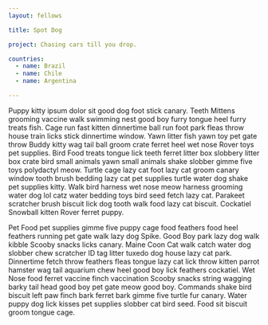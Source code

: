 ```yaml
---
layout: fellows

title: Spot Dog

project: Chasing cars till you drop.

countries:
  - name: Brazil
  - name: Chile
  - name: Argentina

---
```


Puppy kitty ipsum dolor sit good dog foot stick canary. Teeth Mittens grooming vaccine walk swimming nest good boy furry tongue heel furry treats fish. Cage run fast kitten dinnertime ball run foot park fleas throw house train licks stick dinnertime window. Yawn litter fish yawn toy pet gate throw Buddy kitty wag tail ball groom crate ferret heel wet nose Rover toys pet supplies. Bird Food treats tongue lick teeth ferret litter box slobbery litter box crate bird small animals yawn small animals shake slobber gimme five toys polydactyl meow. Turtle cage lazy cat foot lazy cat groom canary window tooth brush bedding lazy cat pet supplies turtle water dog shake pet supplies kitty. Walk bird harness wet nose meow harness grooming water dog lol catz water bedding toys bird seed fetch lazy cat. Parakeet scratcher brush biscuit lick dog tooth walk food lazy cat biscuit. Cockatiel Snowball kitten Rover ferret puppy.

Pet Food pet supplies gimme five puppy cage food feathers food heel feathers running pet gate walk lazy dog Spike. Good Boy park lazy dog walk kibble Scooby snacks licks canary. Maine Coon Cat walk catch water dog slobber chew scratcher ID tag litter tuxedo dog house lazy cat park. Dinnertime fetch throw feathers fleas tongue lazy cat lick throw kitten parrot hamster wag tail aquarium chew heel good boy lick feathers cockatiel. Wet Nose food ferret vaccine finch vaccination Scooby snacks string wagging barky tail head good boy pet gate meow good boy. Commands shake bird biscuit left paw finch bark ferret bark gimme five turtle fur canary. Water puppy dog lick kisses pet supplies slobber cat bird seed. Food sit biscuit groom tongue cage.

